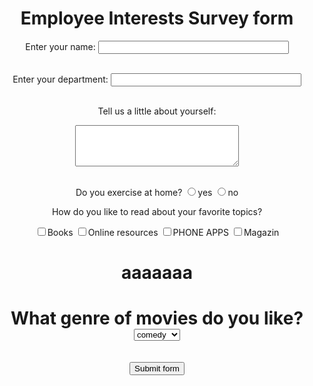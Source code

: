 <html lang="en">
<head>
    <meta charset="UTF-8">
    <meta http-equiv="X-UA-Compatible" content="IE=edge">
    <meta name="viewport" content="width=device-width, initial-scale=1.0">
    <title>Employee Interests Survey</title>
</head>
<body>
 <form action="http://google.co.in">
<div align="center">
<h1>Employee Interests Survey form</h1>
Enter your name:
<input type="text" name="Username" size="35" maxlength="35">
<br>
<br>

Enter your department:
<input type="text" name="Deppt" size="35" maxlength="35">
<br>
<br>

Tell us a little about yourself:
<textarea name="comment" id="" cols="30" rows="4"></textarea>
<br>
<br>

Do you exercise at home?
<input type="radio" name="exe" value="1">yes
<input type="radio" name="exe" value="0">no
<p>How do you like to read about your favorite topics?</p>
<p>
    <input type="checkbox" name="Books">Books
    <input type="checkbox" name="Web">Online resources
    <input type="checkbox" name="PHONE">PHONE APPS
    <input type="checkbox" name="Magazines">Magazin
    <h1>aaaaaaa<h1/>
</p>
What genre of movies do you like?
<select name="moviepref" ><option>
    <option value=1 selected = "true">comedy
    <option value=2 >romance
    <option value=3 >thriller
    <option value=4 >horror
    <option value=5 >biopic
    </select>
</br></br>  
<input type="submit" name="" id="" value="Submit form"> 
</div>
</form>   
</body>
</html>
